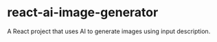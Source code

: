 # react-ai-image-generator

A React project that uses AI to generate images using input description.
